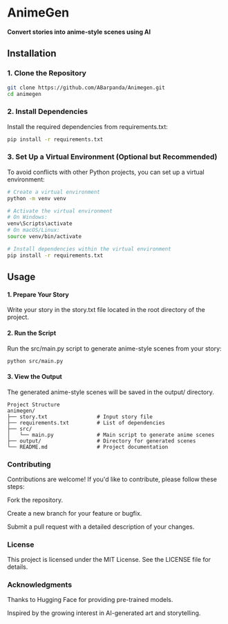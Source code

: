 # **AnimeGen**  
**Convert stories into anime-style scenes using AI**  

## **Installation**  

### **1. Clone the Repository**  
```sh
git clone https://github.com/ABarpanda/Animegen.git
cd animegen
```

### 2. Install Dependencies
Install the required dependencies from requirements.txt:

```sh
pip install -r requirements.txt
```

### 3. Set Up a Virtual Environment (Optional but Recommended)
To avoid conflicts with other Python projects, you can set up a virtual environment:

```sh
# Create a virtual environment
python -m venv venv

# Activate the virtual environment
# On Windows:
venv\Scripts\activate
# On macOS/Linux:
source venv/bin/activate

# Install dependencies within the virtual environment
pip install -r requirements.txt
```

## Usage
#### 1. Prepare Your Story

Write your story in the story.txt file located in the root directory of the project.

#### 2. Run the Script
Run the src/main.py script to generate anime-style scenes from your story:

```sh
python src/main.py
```
#### 3. View the Output
The generated anime-style scenes will be saved in the output/ directory.
```
Project Structure
animegen/
├── story.txt                # Input story file
├── requirements.txt         # List of dependencies
├── src/
│   └── main.py              # Main script to generate anime scenes
├── output/                  # Directory for generated scenes
└── README.md                # Project documentation
```
### Contributing
Contributions are welcome! If you'd like to contribute, please follow these steps:

Fork the repository.

Create a new branch for your feature or bugfix.

Submit a pull request with a detailed description of your changes.

### License
This project is licensed under the MIT License. See the LICENSE file for details.

### Acknowledgments
Thanks to Hugging Face for providing pre-trained models.

Inspired by the growing interest in AI-generated art and storytelling.
